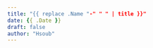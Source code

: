 ```yaml
---
title: "{{ replace .Name "-" " " | title }}"
date: {{ .Date }}
draft: false
author: "Hsoub"
---
```


